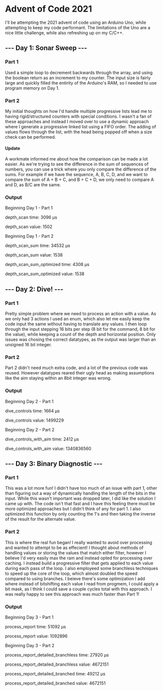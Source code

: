 
# Advent of Code 2021

I'll be attempting the 2021 advent of code using an Arduino Uno, while attempting to keep my code performant. The limitations of the Uno are a nice little challenge, while also refreshing up on my C/C++.

  
  

## --- Day 1: Sonar Sweep ---

  

### Part 1

Used a simple loop to decrement backwards through the array, and using the boolean return as an increment to my counter. The input size is fairly large and quickly filled the entirity of the Arduino's RAM, so I needed to use program memory on Day 1.

  

### Part 2

My initial thoughts on how I'd handle multiple progressive lists lead me to having rigid/structured counters with special conditions. I wasn't a fan of these approaches and instead I moved over to use a dynamic approach where I generate a progressive linked list using a FIFO order. The adding of values flows through the list, with the head being popped off when a size check can be performed.

  

#### Update

A workmate informed me about how the comparison can be made a lot easier. As we're trying to see the difference in the sum of sequences of numbers, you can use a trick where you only compare the difference of the sums. For example if we have the sequence, A, B, C, D, and we want to compare the sum of A + B + C, and B + C + D, we only need to compare A and D, as B/C are the same.

  

### Output

Beginning Day 1 - Part 1

depth_scan time: 3096 μs

depth_scan value: 1502

Beginning Day 1 - Part 2

depth_scan_sum time: 34532 μs

depth_scan_sum value: 1538

depth_scan_sum_optimized time: 4308 μs

depth_scan_sum_optimized value: 1538
  

## --- Day 2: Dive! ---  

### Part 1

Pretty simple problem where we need to process an action with a value. As we only had 3 actions I used an enum, which also let me easily keep the code input the same without having to translate any values. I then loop through the input stepping 16 bits per step (8 bit for the command, 8 bit for the value), while keeping a count of the depth and horizontal position. Only issues was chosing the correct datatypes, as the output was larger than an unsigned 16 bit integer.

  

### Part 2

Part 2 didn't need much extra code, and a lot of the previous code was reused. However datatypes reared their ugly head as making assumptions like the aim staying within an 8bit integer was wrong.

### Output

Beginning Day 2 - Part 1

dive_controls time: 1664 μs

dive_controls value: 1499229

Beginning Day 2 - Part 2

dive_controls_with_aim time: 2412 μs

dive_controls_with_aim value: 1340836560

## --- Day 3: Binary Diagnostic ---  

### Part 1

This was a lot more fun! I didn't have too much of an issue with part 1, other than figuring out a way of dynamically handling the length of the bits in the input. While this wasn't important was dropped later, I did like the solution I came up with. The code isn't that fast and I have this feeling there must be more optimized approaches but I didn't think of any for part 1. I also optimized this function by only counting the 1's and then taking the inverse of the result for the alternate value.

### Part 2

This is where the real fun began! I really wanted to avoid over processing and wanted to attempt to be as effecient! I thought about methods of handling values or storing the values that match either filter, however I believe I'd very easily max the ram and instead opted for processing over caching. I instead build a progressive filter that gets applied to each value during each pass of the loop. I also employeed some branchless techniques to speed up the core of the loop, which almost doubled the speed compared to using branches. I beieve there's some optimization I add where instead of bitshifting each value I read from progmem, I could apply a bit mask, as I think I could save a couple cycles total with this approach. I was really happy to see this approach was much faster than Part 1!

### Output

Beginning Day 3 - Part 1

process_report time: 51092 μs

process_report value: 1092896

Beginning Day 3 - Part 2

process_report_detailed_branchless time: 27920 μs

process_report_detailed_branchless value: 4672151

process_report_detailed_branched time: 49212 μs

process_report_detailed_branched value: 4672151